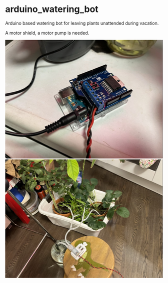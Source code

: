 # arduino_watering_bot
Arduino based watering bot for leaving plants unattended during vacation.

A motor shield, a motor pump is needed.


![title](/images/IMG_1665.jpg)
![title](/images/IMG_1664.jpg)
